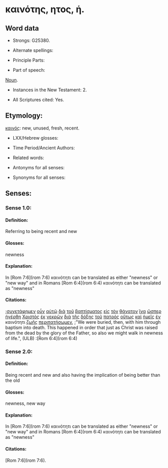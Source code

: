 # καινότης, ητος, ἡ.

<!-- Status: S2=NeedsFinalCheck -->
<!-- Lexica used for edits: BDAG, FFM, LN, A-S -->

## Word data

* Strongs: G25380.


* Alternate spellings:

* Principle Parts: 

* Part of speech: 

[Noun](https://ugg.readthedocs.io/en/latest/noun.html).

* Instances in the New Testament: 2.

* All Scriptures cited: Yes.

## Etymology: 

[καινός](../G25370/01.md): new, unused, fresh, recent.

* LXX/Hebrew glosses: 

* Time Period/Ancient Authors: 

* Related words: 

* Antonyms for all senses:

* Synonyms for all senses: 

## Senses:

### Sense 1.0:

#### Definition: 

Referring to being recent and new 

#### Glosses:

newness

#### Explanation:

In [Rom 7:6](rom 7:6) καινότητι can be translated as either "newness" or "new way" and in Romans [Rom 6:4](rom 6:4) καινότητι can be translated as "newness" 

#### Citations:

;[συνετάφημεν](../G49160/01.md) [οὖν](../G37670/01.md) [αὐτῷ](../G08460/01.md) [διὰ](../G12230/01.md) [τοῦ](../G35880/01.md) [βαπτίσματος](../G09080/01.md) [εἰς](../G15190/01.md) [τὸν](../G35880/01.md) [θάνατον](../G22880/01.md) [ἵνα](../G24430/01.md) [ὥσπερ](../G56180/01.md) [ἠγέρθη](../G14530/01.md) [Χριστὸς](../G55470/01.md) [ἐκ](../G15370/01.md) [νεκρῶν](../G34980/01.md) [διὰ](../G12230/01.md) [τῆς](../G35880/01.md) [δόξης](../G13910/01.md) [τοῦ](../G35880/01.md) [πατρός](../G39620/01.md) [οὕτως](../G37790/01.md) [καὶ](../G25320/01.md) [ἡμεῖς](../G14730/01.md) [ἐν](../G17220/01.md) καινότητι [ζωῆς](../G22220/01.md) [περιπατήσωμεν](../G40430/01.md), 
;"We were buried, then, with him through baptism into death. This happened in order that just as Christ was raised from the dead by the glory of the Father, so also we might walk in newness of life.", (ULB)
:[Rom 6:4](rom 6:4)

### Sense 2.0:

#### Definition: 

Being recent and new and also having the implication of being better than the old

#### Glosses:

newness, new way

#### Explanation:

In [Rom 7:6](rom 7:6) καινότητι can be translated as either "newness" or "new way" and in Romans [Rom 6:4](rom 6:4) καινότητι can be translated as "newness" 

#### Citations:

[Rom 7:6](rom 7:6).
